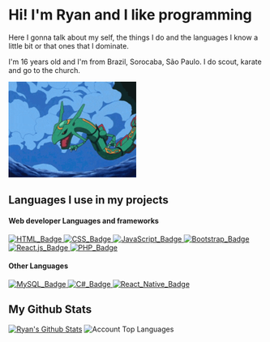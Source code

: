 <html lang="pt-br">
    <body>
        <h1>Hi! I'm Ryan and I like programming</h1>
        <p>Here I gonna talk about my self, the things I do and the languages I know a little bit or that ones that I dominate.</p>
        <p>I'm 16 years old and I'm from Brazil, Sorocaba, São Paulo. I do scout, karate and go to the church.</p>
        <img src="source/rayquaza.gif" alt="rayquaza-gif" width="50%">
        <h2>Languages I use in my projects</h2>
        <h4>Web developer Languages and frameworks</h4>
        <a href="https://developer.mozilla.org/en-US/docs/Web/HTML">
            <img src="https://img.shields.io/badge/HTML--ff883e?style=for-the-badge&labelColor=ffffff&logo=html5" alt="HTML_Badge">
        </a>
        <a href="https://developer.mozilla.org/en-US/docs/Web/CSS">
            <img src="https://img.shields.io/badge/CSS--2965f1?style=for-the-badge&labelColor=2965f1&logo=css3" alt="CSS_Badge">
        </a>
        <a href="https://developer.mozilla.org/en-US/docs/Web/JavaScript">
            <img src="https://img.shields.io/badge/JavaScript--f0db4f?style=for-the-badge&labelColor=323330&logo=javascript" alt="JavaScript_Badge">
        </a>
        <a href="https://getbootstrap.com/docs/5.3/getting-started/introduction/">
            <img src="https://img.shields.io/badge/Bootstrap5--712cf9?style=for-the-badge&labelColor=4c0bce&logo=bootstrap" alt="Bootstrap_Badge">
        </a>
        <a href="https://react.dev/learn">
            <img src="https://img.shields.io/badge/React.js--88dded?style=for-the-badge&labelColor=+%234c768d&logo=react" alt="React.js_Badge">
        </a>
        <a href="https://www.php.net/docs.php">
            <img src="https://img.shields.io/badge/PHP--8993be?style=for-the-badge&labelColor=232531&logo=php" alt="PHP_Badge">
        </a>
        <h4>Other Languages</h4>
        <a href="https://dev.mysql.com/doc/">
            <img src="https://img.shields.io/badge/MySQL--667ef4?style=for-the-badge&labelColor=081c7b&logo=mysql" alt="MySQL_Badge">
        </a>
        <a href="https://learn.microsoft.com/en-us/dotnet/csharp/">
            <img src="https://img.shields.io/badge/C%23-512BD4?style=for-the-badge&logoColor=white" alt="C#_Badge">
        </a>
        <a href="https://reactnative.dev/docs/getting-started">
            <img src="https://img.shields.io/badge/React Native--88dded?style=for-the-badge&labelColor=+%234c768d&logo=react" alt="React_Native_Badge">
        </a>
        <h2>My Github Stats</h2>
        <div>
            <a href="https://github.com/anuraghazra/github-readme-stats"><img alt="Ryan's Github Stats" src="https://github-stats-pi-eight.vercel.app/api?username=Ryanpires-9&show_icons=true&count_private=true&theme=tokyonight" height="196px"/></a>
            <img src="https://github-stats-pi-eight.vercel.app/api/top-langs?username=Ryanpires-9&show_icons=true&locale=en&layout=compact&count_private=true&exclude_repo=github-stats&hide=html&theme=tokyonight" height="196px" alt="Account Top Languages"/>
        </div>
    </body>
</html>

